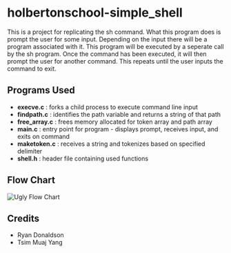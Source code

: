 # holbertonschool-simple_shell
This is a project for replicating the sh command. What this program does is prompt the user for some input. Depending on the input there will be a program associated with it. This program will be executed by a seperate call by the sh program. Once the command has been executed, it will then prompt the user for another command. This repeats until the user inputs the command to exit.
## Programs Used
- **execve.c** : forks a child process to execute command line input
- **findpath.c** : identifies the path variable and returns a string of that path
- **free_array.c** : frees memory allocated for token array and path array
- **main.c** : entry point for program - displays prompt, receives input, and exits on command
- **maketoken.c** : receives a string and tokenizes based on specified delimiter
- **shell.h** : header file containing used functions

## Flow Chart
![Ugly Flow Chart](https://github.com/Jimwall0/holbertonschool-simple_shell/assets/127359266/00e7f1e8-fab0-4d47-ad91-d67ac6d52b27)
## Credits
- Ryan Donaldson
- Tsim Muaj Yang

